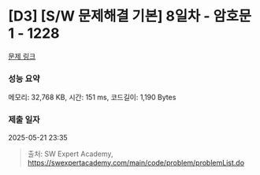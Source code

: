 # [D3] [S/W 문제해결 기본] 8일차 - 암호문1 - 1228 

[문제 링크](https://swexpertacademy.com/main/code/problem/problemDetail.do?contestProbId=AV14w-rKAHACFAYD) 

### 성능 요약

메모리: 32,768 KB, 시간: 151 ms, 코드길이: 1,190 Bytes

### 제출 일자

2025-05-21 23:35



> 출처: SW Expert Academy, https://swexpertacademy.com/main/code/problem/problemList.do